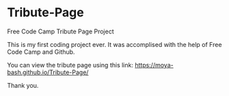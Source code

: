 # Tribute-Page
Free Code Camp Tribute Page Project


This is my first coding project ever.
It was accomplised with the help of Free Code Camp and Github.

You can view the tribute page using this link:
https://moya-bash.github.io/Tribute-Page/

Thank you. 
